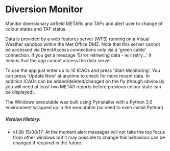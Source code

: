 # Diversion Monitor
Monitor diversionary airfield METARs and TAFs and alert user to 
change of colour states and TAF status.

Data is provided by a web features server (WFS) running on a Visual Weather
sandbox within the Met Office DMZ. Note that this server cannot be accessed 
via DirectAccess connections only via a 'green cable' connection.
If you get a message 'Error retrieving data - will retry...'  it means that the
app cannot access the data server. 

To use the app just enter up to 10 ICAOs and press 'Start Monitoring'. 
You can press 'Update Now' at anytime to check for more recent data. In
addition ICAOs can be added/deleted/changed on the fly (though obviously you will need
at least two METAR reports before previous colour state can be displayed).

The Windows executable was built using PyInstaller with a Python 3.5 environment 
wrapped up in the executable (so need to even install Python). 


##### Version History:

- v1.0b 15/08/17: At the moment alert messages will not take the top focus from 
other windows but it may possible to change this behaviour can be changed if required 
in the future.
 

